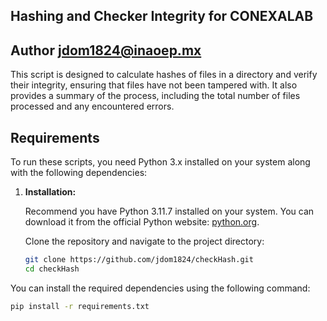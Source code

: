 ## Hashing and Checker Integrity for CONEXALAB
## Author jdom1824@inaoep.mx

This script is designed to calculate hashes of files in a directory and verify their integrity, ensuring that files have not been tampered with. It also provides a summary of the process, including the total number of files processed and any encountered errors.

## Requirements

To run these scripts, you need Python 3.x installed on your system along with the following dependencies:


1. **Installation:**

   Recommend you have Python 3.11.7 installed on your system. You can download it from the official Python website: [python.org](https://www.python.org/downloads/).

   Clone the repository and navigate to the project directory:

   ```bash
   git clone https://github.com/jdom1824/checkHash.git
   cd checkHash
   ```
You can install the required dependencies using the following command:

```bash
pip install -r requirements.txt
```
   